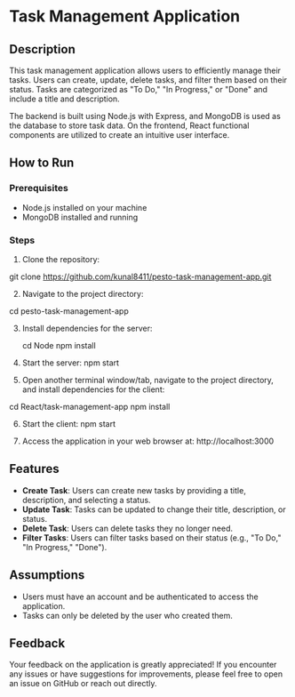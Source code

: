# Task Management Application

## Description

This task management application allows users to efficiently manage their tasks. Users can create, update, delete tasks, and filter them based on their status. Tasks are categorized as "To Do," "In Progress," or "Done" and include a title and description.

The backend is built using Node.js with Express, and MongoDB is used as the database to store task data. On the frontend, React functional components are utilized to create an intuitive user interface.

## How to Run

### Prerequisites
- Node.js installed on your machine
- MongoDB installed and running

### Steps
1. Clone the repository:


git clone https://github.com/kunal8411/pesto-task-management-app.git



2. Navigate to the project directory:


cd pesto-task-management-app

3. Install dependencies for the server:

   cd Node
   npm install

4. Start the server:
npm start



5. Open another terminal window/tab, navigate to the project directory, and install dependencies for the client:

cd React/task-management-app
npm install
   
6. Start the client:
npm start


7. Access the application in your web browser at: http://localhost:3000

## Features

- **Create Task**: Users can create new tasks by providing a title, description, and selecting a status.
- **Update Task**: Tasks can be updated to change their title, description, or status.
- **Delete Task**: Users can delete tasks they no longer need.
- **Filter Tasks**: Users can filter tasks based on their status (e.g., "To Do," "In Progress," "Done").

## Assumptions

- Users must have an account and be authenticated to access the application.
- Tasks can only be deleted by the user who created them.

## Feedback

Your feedback on the application is greatly appreciated! If you encounter any issues or have suggestions for improvements, please feel free to open an issue on GitHub or reach out directly.






